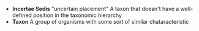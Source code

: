 * **Incertae Sedis** "uncertain placement" A taxon that doesn't have a well-defined position in the taxonomic hierarchy
* **Taxon** A group of organisms with some sort of similar chataracteristic